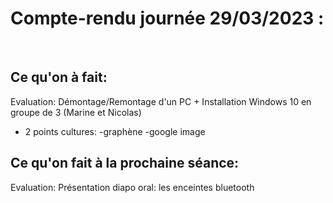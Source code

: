 # __Compte-rendu journée 29/03/2023 :__
<br>

## Ce qu'on à fait:

Evaluation: 
Démontage/Remontage d'un PC + Installation Windows 10 en groupe de 3 (Marine et Nicolas)

+ 2 points cultures:
-graphène
-google image
## Ce qu'on fait à la prochaine séance:

Evaluation:
Présentation diapo oral: les enceintes bluetooth